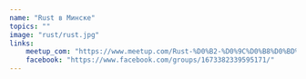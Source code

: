 ```yaml
---
name: "Rust в Минске"
topics: ""
image: "rust/rust.jpg"
links: 
    meetup_com: "https://www.meetup.com/Rust-%D0%B2-%D0%9C%D0%B8%D0%BD%D1%81%D0%BA%D0%B5/"
    facebook: "https://www.facebook.com/groups/1673382339595171/"
---
```

